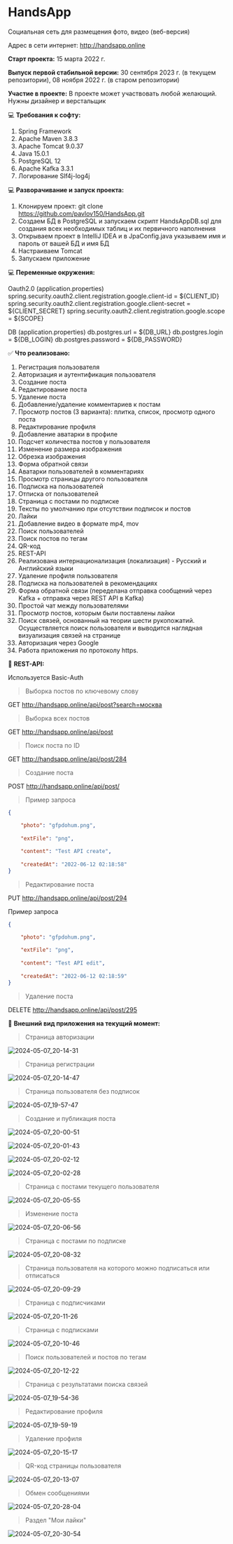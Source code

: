 # HandsApp
Социальная сеть для размещения фото, видео (веб-версия)

Адрес в сети интернет: http://handsapp.online

**Старт проекта:** 15 марта 2022 г.

**Выпуск первой стабильной версии:** 30 сентября 2023 г. (в текущем репозитории), 08 ноября 2022 г. (в старом репозитории)

**Участие в проекте:**
В проекте может участвовать любой желающий. Нужны дизайнер и верстальщик

:computer: **Требования к софту:**
1. Spring Framework
2. Apache Maven 3.8.3
3. Apache Tomcat 9.0.37
4. Java 15.0.1
5. PostgreSQL 12
6. Apache Kafka 3.3.1
7. Логирование Slf4j-log4j

:computer: **Разворачивание и запуск проекта:**
1. Клонируем проект: git clone https://github.com/pavlov150/HandsApp.git
2. Создаем БД в PostgreSQL и запускаем скрипт HandsAppDB.sql для создания всех необходимых таблиц и их первичного наполнения
3. Открываем проект в IntelliJ IDEA и в JpaConfig.java указываем имя и пароль от вашей БД и имя БД
4. Настраиваем Tomcat
5. Запускаем приложение

:computer: **Переменные окружения:**

Oauth2.0 (application.properties)
spring.security.oauth2.client.registration.google.client-id = ${CLIENT_ID}
spring.security.oauth2.client.registration.google.client-secret = ${CLIENT_SECRET}
spring.security.oauth2.client.registration.google.scope = ${SCOPE}

DB (application.properties)
db.postgres.url = ${DB_URL}
db.postgres.login = ${DB_LOGIN}
db.postgres.password = ${DB_PASSWORD}


:white_check_mark: **Что реализовано:**
1. Регистрация пользователя
2. Авторизация и аутентификация пользователя
3. Создание поста
4. Редактирование поста
5. Удаление поста
6. Добавление/удаление комментариев к постам
7. Просмотр постов (3 варианта): плитка, список, просмотр одного поста
8. Редактирование профиля
9. Добавление аватарки в профиле
10. Подсчет количества постов у пользователя
11. Изменение размера изображения
12. Обрезка изображения
13. Форма обратной связи
14. Аватарки пользователей в комментариях
15. Просмотр страницы другого пользователя
16. Подписка на пользователей
17. Отписка от пользователей
18. Страница с постами по подписке
19. Тексты по умолчанию при отсутствии подписок и постов
20. Лайки
21. Добавление видео в формате mp4, mov
22. Поиск пользователей
23. Поиск постов по тегам
24. QR-код
25. REST-API
26. Реализована интернационализация (локализация) - Русский и Английский языки
27. Удаление профиля пользователя
28. Подписка на пользователей в рекомендациях
29. Форма обратной связи (переделана отправка сообщений через Kafka + отправка через REST API в Kafka)
30. Простой чат между пользователями
31. Просмотр постов, которым были поставлены лайки
32. Поиск связей, основанный на теории шести рукопожатий. Осуществляется поиск пользователя и выводится наглядная визуализация связей на странице
33. Авторизация через Google
34. Работа приложения по протоколу https.

:abcd: **REST-API:**

Используется Basic-Auth

> Выборка постов по ключевому слову

GET http://handsapp.online/api/post?search=москва


> Выборка всех постов

GET http://handsapp.online/api/post


> Поиск поста по ID

GET http://handsapp.online/api/post/284


> Создание поста

POST http://handsapp.online/api/post/

> Пример запроса

```json
{

    "photo": "gfpdohum.png",
    
    "extFile": "png",
    
    "content": "Test API create",
    
    "createdAt": "2022-06-12 02:18:58"
}
```

> Редактирование поста

PUT http://handsapp.online/api/post/294

Пример запроса

```json
{

    "photo": "gfpdohum.png",
    
    "extFile": "png",
    
    "content": "Test API edit",
    
    "createdAt": "2022-06-12 02:18:59"
}
```

> Удаление поста

DELETE http://handsapp.online/api/post/295


:iphone: **Внешний вид приложения на текущий момент:**

> Страница авторизации

![2024-05-07_20-14-31](https://github.com/aspmap/HandsApp/assets/145023708/a17e3e6e-8621-4000-8fb8-e20a2876ac52)


> Страница регистрации

![2024-05-07_20-14-47](https://github.com/aspmap/HandsApp/assets/145023708/859609a3-05a3-4af7-9d7e-da3f4dbc7633)


> Страница пользователя без подписок

![2024-05-07_19-57-47](https://github.com/aspmap/HandsApp/assets/145023708/ac800b5e-7b6b-4004-9883-8061ed89b966)


> Создание и публикация поста

![2024-05-07_20-00-51](https://github.com/aspmap/HandsApp/assets/145023708/fcae4f76-6351-473e-baec-17564b3417d4)

![2024-05-07_20-01-43](https://github.com/aspmap/HandsApp/assets/145023708/cf4f0c20-f2d2-4ab2-96be-e0dbb087013f)

![2024-05-07_20-02-12](https://github.com/aspmap/HandsApp/assets/145023708/8a771034-ef39-4aae-b9b0-a17611e4f1db)

![2024-05-07_20-02-28](https://github.com/aspmap/HandsApp/assets/145023708/3460e893-ab1b-4e73-bb36-6ef2550614a2)


> Страница с постами текущего пользователя

![2024-05-07_20-05-55](https://github.com/aspmap/HandsApp/assets/145023708/d5766c66-d9b3-430c-ae2e-a70e7f1f7671)


> Изменение поста

![2024-05-07_20-06-56](https://github.com/aspmap/HandsApp/assets/145023708/13d988d7-0423-407e-afd3-2007dd54c100)


> Страница с постами по подписке

![2024-05-07_20-08-32](https://github.com/aspmap/HandsApp/assets/145023708/7f39a04b-979c-4c2f-9ac6-955ad003504c)


> Страница пользователя на которого можно подписаться или отписаться

![2024-05-07_20-09-29](https://github.com/aspmap/HandsApp/assets/145023708/43220bfc-8c77-4a24-8990-0c74b6ad8374)


> Страница с подписчиками

![2024-05-07_20-11-26](https://github.com/aspmap/HandsApp/assets/145023708/2a0b199e-d111-4faa-9c20-bd0f786b32e3)


> Страница с подписками

![2024-05-07_20-10-46](https://github.com/aspmap/HandsApp/assets/145023708/f4cbf40a-7641-4c65-b242-bc5db5127f8d)


> Поиск пользователей и постов по тегам

![2024-05-07_20-12-22](https://github.com/aspmap/HandsApp/assets/145023708/f1b79c6a-060a-4dab-abe7-7cd21aa95215)


> Страница c результатами поиска связей

![2024-05-07_19-54-36](https://github.com/aspmap/HandsApp/assets/145023708/d4e173f4-1a6e-4148-9a8c-000ce8305699)


> Редактирование профиля

![2024-05-07_19-59-19](https://github.com/aspmap/HandsApp/assets/145023708/c79413c1-6c42-4a70-acf8-842f5f2ae020)


> Удаление профиля


![2024-05-07_20-15-17](https://github.com/aspmap/HandsApp/assets/145023708/c9eccab4-9a3b-4404-80e9-1cd9074131fe)


> QR-код страницы пользователя

![2024-05-07_20-13-07](https://github.com/aspmap/HandsApp/assets/145023708/8fa55c30-fa5a-4d63-b1e3-3683bf07f49d)


> Обмен сообщениями

![2024-05-07_20-28-04](https://github.com/aspmap/HandsApp/assets/145023708/0e633c08-5336-4851-a624-0d07976bd769)

> Раздел "Мои лайки"

![2024-05-07_20-30-54](https://github.com/aspmap/HandsApp/assets/145023708/0251ac5a-587a-4ea7-a608-771cf79f78e0)




